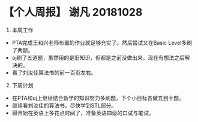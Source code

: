 # 【个人周报】 谢凡 20181028

1. 本周工作
- PTA完成王和兴老师布置的作业就足够充实了。然后尝试又在Basic Level多刷了两题。
- oj刷了五道题，虽然用的是旧知识，但都是之前没做出来，现在有想法之后解决的。
- 看了刘汝佳算法书的前一百页左右。
2. 下周计划
- 在PTA和oj上继续结合新学的知识努力多刷题，下个小目标各做五到十题。
- 继续看刘汝佳的算法书，尽快学到STL部分。
- 得开始在英语上多花点时间了，准备英语四级的口试与笔试。
